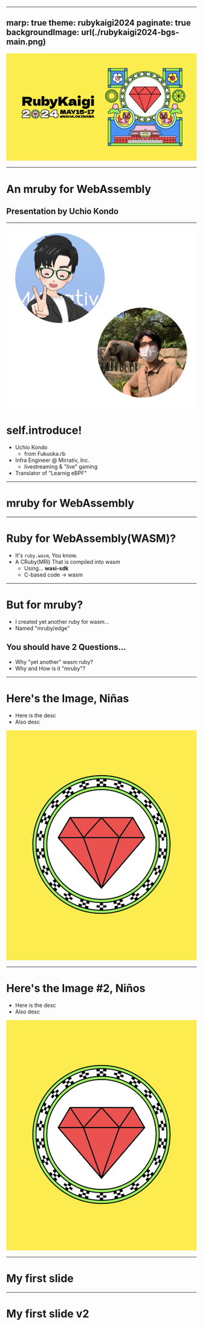 ----
marp: true
theme: rubykaigi2024
paginate: true
backgroundImage: url(./rubykaigi2024-bgs-main.png)
----

![bg](./rubykaigi2024-bgs.png)

----
<!--
_class: title
_backgroundImage: url(./rubykaigi2024-bgs-title.png)
-->

# An mruby for WebAssembly

## Presentation by Uchio Kondo

----
<!--
_class: normal
-->

![w:480](./profile.png)

# self.introduce!

- Uchio Kondo
  - from Fukuoka.rb
- Infra Engineer @ Mirrativ, Inc.
  - livestreaming & "live" gaming
- Translator of "Learnig eBPF"


----
<!--
_class: hero
_backgroundImage: url(./rubykaigi2024-bgs-yellowback.png)
-->

# mruby for WebAssembly

----
<!--
_class: normal
-->

# Ruby for WebAssembly(WASM)?

- It's `ruby.wasm`, You know.
- A CRuby(MRI) That is compiled into wasm
  - Using... **wasi-sdk**
  - C-based code -> wasm

----

<!--
_class: normal2
style: section.normal2 h2 + ul { top: 66%; }
-->

# But for mruby?

- I created yet another ruby for wasm...
- Named "mruby/edge"

## You should have 2 Questions...

- Why "yet another" wasm ruby?
- Why and How is it "mruby"?

----
<!--
_class: normal
-->

# Here's the Image, Niñas

- Here is the desc
- Also desc

![w:400](./dummy-image.png)

----
<!--
_class: normal
-->

# Here's the Image #2, Niños

- Here is the desc
- Also desc

![w:600 h:360](./dummy-image.png)

----
<!--
_class: hero
_backgroundImage: url(./rubykaigi2024-bgs-whiteback.png)
-->

# My first slide

----
<!--
_class: hero
_backgroundImage: url(./rubykaigi2024-bgs-yellowback.png)
-->

# My first slide v2
